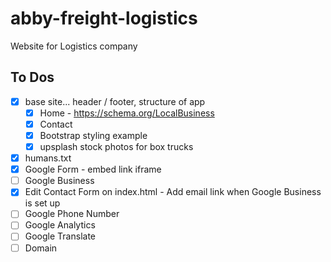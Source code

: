 # abby-freight-logistics

Website for Logistics company

## To Dos

- [x] base site... header / footer, structure of app
  - [x] Home - https://schema.org/LocalBusiness
  - [x] Contact
  - [x] Bootstrap styling example
  - [x] upsplash stock photos for box trucks
- [x] humans.txt
- [x] Google Form - embed link iframe
- [ ] Google Business
- [x] Edit Contact Form on index.html - Add email link when Google Business is set up 
- [ ] Google Phone Number
- [ ] Google Analytics
- [ ] Google Translate
- [ ] Domain